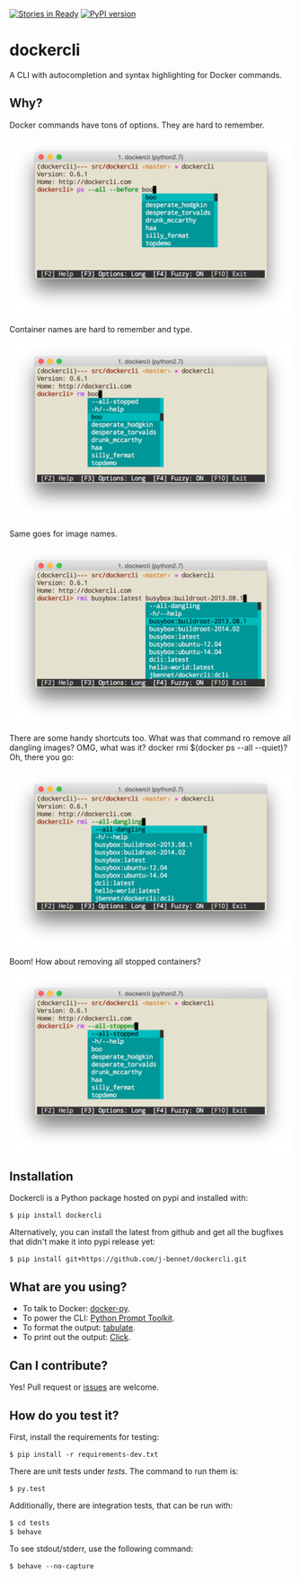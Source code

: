 [![Stories in Ready](https://badge.waffle.io/j-bennet/dockercli.png?label=ready&title=Ready)](https://waffle.io/j-bennet/dockercli)
[![PyPI version](https://badge.fury.io/py/dockercli.svg)](http://badge.fury.io/py/dockercli)
# dockercli
A CLI with autocompletion and syntax highlighting for Docker commands.

## Why?

Docker commands have tons of options. They are hard to remember.

![ps](screenshots/ps-containers.png)

Container names are hard to remember and type.

![rm](screenshots/rm-containers.png)

Same goes for image names.

![rmi](screenshots/rmi-images.png)

There are some handy shortcuts too. What was that command ro remove all dangling images? OMG, what was it? docker rmi $(docker ps --all --quiet)? Oh, there you go:

![rmi-dangling](screenshots/rmi-all-dangling.png)

Boom! How about removing all stopped containers?

![rm-stopped](screenshots/rm-all-stopped.png)

## Installation

Dockercli is a Python package hosted on pypi and installed with:

    $ pip install dockercli
    
Alternatively, you can install the latest from github and get all the bugfixes that didn't make it into pypi release yet:

    $ pip install git+https://github.com/j-bennet/dockercli.git

## What are you using?

* To talk to Docker: [docker-py](https://github.com/docker/docker-py).
* To power the CLI: [Python Prompt Toolkit](http://github.com/jonathanslenders/python-prompt-toolkit).
* To format the output: [tabulate](https://pypi.python.org/pypi/tabulate).
* To print out the output: [Click](http://click.pocoo.org/3/).

## Can I contribute?

Yes! Pull request or [issues](https://github.com/j-bennet/dockercli/issues) are welcome.

## How do you test it?

First, install the requirements for testing:

    $ pip install -r requirements-dev.txt

There are unit tests under *tests*. The command to run them is:

    $ py.test

Additionally, there are integration tests, that can be run with:

    $ cd tests
    $ behave

To see stdout/stderr, use the following command:

    $ behave --no-capture
